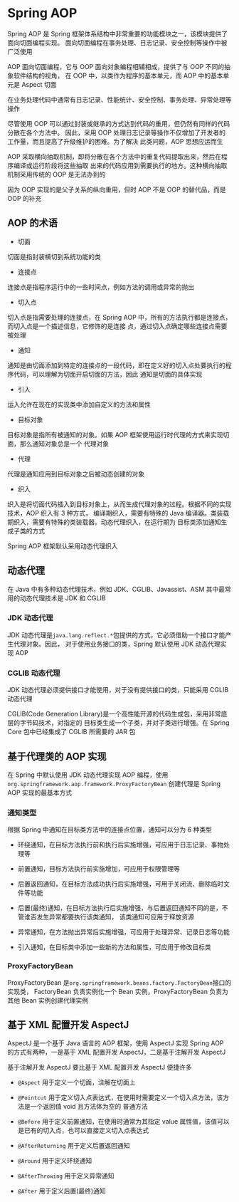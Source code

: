 # Spring AOP

Spring AOP 是 Spring 框架体系结构中非常重要的功能模块之一，该模块提供了面向切面编程实现。
面向切面编程在事务处理、日志记录、安全控制等操作中被广泛使用

AOP 面向切面编程，它与 OOP 面向对象编程相辅相成，提供了与 OOP 不同的抽象软件结构的视角，
在 OOP 中，以类作为程序的基本单元，而 AOP 中的基本单元是 Aspect 切面

在业务处理代码中通常有日志记录、性能统计、安全控制、事务处理、异常处理等操作

尽管使用 OOP 可以通过封装或继承的方式达到代码的重用，但仍然有同样的代码分散在各个方法中。
因此，采用 OOP 处理日志记录等操作不仅增加了开发者的工作量，而且提高了升级维护的困难。为了解决
此类问题，AOP 思想应运而生

AOP 采取横向抽取机制，即将分散在各个方法中的重复代码提取出来，然后在程序编译或运行阶段将这些抽取
出来的代码应用到需要执行的地方。这种横向抽取机制采用传统的 OOP 是无法办到的

因为 OOP 实现的是父子关系的纵向重用，但时 AOP 不是 OOP 的替代品，而是 OOP 的补充

## AOP 的术语

- 切面

切面是指封装横切到系统功能的类

- 连接点

连接点是指程序运行中的一些时间点，例如方法的调用或异常的抛出

- 切入点

切入点是指需要处理的连接点，在 Spring AOP 中，所有的方法执行都是连接点，而切入点是一个描述信息，它修饰的是连接
点，通过切入点确定哪些连接点需要被处理

- 通知

通知是由切面添加到特定的连接点的一段代码，即在定义好的切入点处要执行的程序代码，可以理解为切面开启切面的方法，因此
通知是切面的具体实现

- 引入

运入允许在现在的实现类中添加自定义的方法和属性

- 目标对象

目标对象是指所有被通知的对象。如果 AOP 框架使用运行时代理的方式来实现切面，那么通知对象总是一个
代理对象

- 代理

代理是通知应用到目标对象之后被动态创建的对象

- 织入

织入是将切面代码插入到目标对象上，从而生成代理对象的过程。根据不同的实现技术，AOP 织入有 3 种方式，
编译期织入，需要有特殊的 Java 编译器。类装载期织入，需要有特殊的类装载器。动态代理织入，在运行期为
目标类添加通知生成子类的方式

Spring AOP 框架默认采用动态代理织入

## 动态代理

在 Java 中有多种动态代理技术，例如 JDK、CGLIB、Javassist、ASM 其中最常用的动态代理技术是 JDK 和 CGLIB

### JDK 动态代理

JDK 动态代理是`java.lang.reflect.*`包提供的方式，它必须借助一个接口才能产生代理对象。因此，
对于使用业务接口的类，Spring 默认使用 JDK 动态代理实现 AOP

### CGLIB 动态代理

JDK 动态代理必须提供接口才能使用，对于没有提供接口的类，只能采用 CGLIB 动态代理

CGLIB(Code Generation Library)是一个高性能开源的代码生成包，采用非常底层的字节码技术，对指定的
目标类生成一个子类，并对子类进行增强。在 Spring Core 包中已经集成了 CGLIB 所需要的 JAR 包

## 基于代理类的 AOP 实现

在 Spring 中默认使用 JDK 动态代理实现 AOP 编程，使用`org.springframework.aop.framework.ProxyFactoryBean`
创建代理是 Spring AOP 实现的最基本方式

### 通知类型

根据 Spring 中通知在目标类方法中的连接点位置，通知可以分为 6 种类型

- 环绕通知，在目标方法执行前和执行后实施增强，可应用于日志记录、事物处理等

- 前置通知，目标方法执行前实施增加，可应用于权限管理等

- 后置返回通知，在目标方法成功执行后实施增强，可用于关闭流、删除临时文件等功能

- 后置(最终)通知，在目标方法执行后实施增强，与后置返回通知不同的是，不管谁否发生异常都要执行该类通知，
  该类通知可应用于释放资源

- 异常通知，在方法抛出异常后实施增强，可应用于处理异常、记录日志等功能

- 引入通知，在目标类中添加一些新的方法和属性，可应用于修改目标类

### ProxyFactoryBean

ProxyFactoryBean 是`org.springframework.beans.factory.FactoryBean`接口的实现类，
FactoryBean 负责实例化一个 Bean 实例，ProxyFactoryBean 负责为其他 Bean 实例创建代理实例

## 基于 XML 配置开发 AspectJ

AspectJ 是一个基于 Java 语言的 AOP 框架，使用 AspectJ 实现 Spring AOP 的方式有两种，一是基于
XML 配置开发 AspectJ，二是基于注解开发 AspectJ

基于注解开发 AspectJ 要比基于 XML 配置开发 AspectJ 便捷许多

- `@Aspect` 用于定义一个切面，注解在切面上

- `@Pointcut` 用于定义切入点表达式，在使用时需要定义一个切入点方法，该方法是一个返回值 void 且方法体为空的
  普通方法

- `@Before` 用于定义前置通知，在使用时通常为其指定 value 属性值，该值可以是已有的切入点，也可以直接定义切入点表达式

- `@AfterReturning` 用于定义后置返回通知

- `@Around` 用于定义环绕通知

- `@AfterThrowing` 用于定义异常通知

- `@After` 用于定义后置(最终)通知
